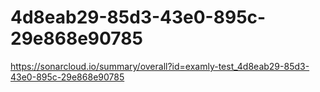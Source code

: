 # 4d8eab29-85d3-43e0-895c-29e868e90785
https://sonarcloud.io/summary/overall?id=examly-test_4d8eab29-85d3-43e0-895c-29e868e90785
